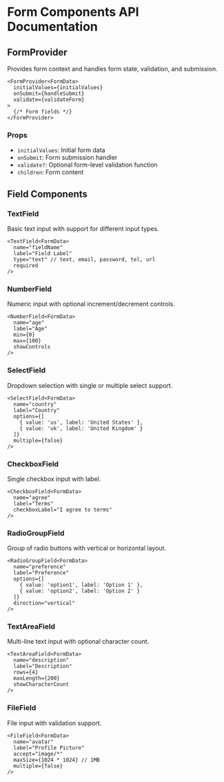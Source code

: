 # Form Components API Documentation

## FormProvider

Provides form context and handles form state, validation, and submission.

```tsx
<FormProvider<FormData>
  initialValues={initialValues}
  onSubmit={handleSubmit}
  validate={validateForm}
>
  {/* Form fields */}
</FormProvider>
```

### Props
- `initialValues`: Initial form data
- `onSubmit`: Form submission handler
- `validate?`: Optional form-level validation function
- `children`: Form content

## Field Components

### TextField
Basic text input with support for different input types.

```tsx
<TextField<FormData>
  name="fieldName"
  label="Field Label"
  type="text" // text, email, password, tel, url
  required
/>
```

### NumberField
Numeric input with optional increment/decrement controls.

```tsx
<NumberField<FormData>
  name="age"
  label="Age"
  min={0}
  max={100}
  showControls
/>
```

### SelectField
Dropdown selection with single or multiple select support.

```tsx
<SelectField<FormData>
  name="country"
  label="Country"
  options={[
    { value: 'us', label: 'United States' },
    { value: 'uk', label: 'United Kingdom' }
  ]}
  multiple={false}
/>
```

### CheckboxField
Single checkbox input with label.

```tsx
<CheckboxField<FormData>
  name="agree"
  label="Terms"
  checkboxLabel="I agree to terms"
/>
```

### RadioGroupField
Group of radio buttons with vertical or horizontal layout.

```tsx
<RadioGroupField<FormData>
  name="preference"
  label="Preference"
  options={[
    { value: 'option1', label: 'Option 1' },
    { value: 'option2', label: 'Option 2' }
  ]}
  direction="vertical"
/>
```

### TextAreaField
Multi-line text input with optional character count.

```tsx
<TextAreaField<FormData>
  name="description"
  label="Description"
  rows={4}
  maxLength={200}
  showCharacterCount
/>
```

### FileField
File input with validation support.

```tsx
<FileField<FormData>
  name="avatar"
  label="Profile Picture"
  accept="image/*"
  maxSize={1024 * 1024} // 1MB
  multiple={false}
/>
``` 